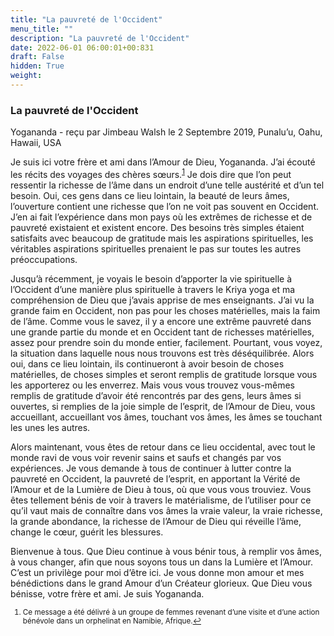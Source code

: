```yaml
---
title: "La pauvreté de l'Occident"
menu_title: ""
description: "La pauvreté de l'Occident"
date: 2022-06-01 06:00:01+00:831
draft: False
hidden: True
weight:
---
```

### La pauvreté de l'Occident

Yogananda - reçu par Jimbeau Walsh le 2 Septembre 2019, Punalu’u, Oahu, Hawaii, USA

Je suis ici votre frère et ami dans l’Amour de Dieu, Yogananda. J’ai écouté les récits des voyages des chères sœurs.<sup id=”a1”>[1](#f1)</sup> Je dois dire que l’on peut ressentir la richesse de l’âme dans un endroit d’une telle austérité et d’un tel besoin. Oui, ces gens dans ce lieu lointain, la beauté de leurs âmes, l’ouverture contient une richesse que l’on ne voit pas souvent en Occident. J’en ai fait l’expérience dans mon pays où les extrêmes de richesse et de pauvreté existaient et existent encore. Des besoins très simples étaient satisfaits avec beaucoup de gratitude mais les aspirations spirituelles, les véritables aspirations spirituelles prenaient le pas sur toutes les autres préoccupations.

Jusqu’à récemment, je voyais le besoin d’apporter la vie spirituelle à l’Occident d’une manière plus spirituelle à travers le Kriya yoga et ma compréhension de Dieu que j’avais apprise de mes enseignants. J’ai vu la grande faim en Occident, non pas pour les choses matérielles, mais la faim de l’âme. Comme vous le savez, il y a encore une extrême pauvreté dans une grande partie du monde et en Occident tant de richesses matérielles, assez pour prendre soin du monde entier, facilement. Pourtant, vous voyez, la situation dans laquelle nous nous trouvons est très déséquilibrée. Alors oui, dans ce lieu lointain, ils continueront à avoir besoin de choses matérielles, de choses simples et seront remplis de gratitude lorsque vous les apporterez ou les enverrez. Mais vous vous trouvez vous-mêmes remplis de gratitude d’avoir été rencontrés par des gens, leurs âmes si ouvertes, si remplies de la joie simple de l’esprit, de l’Amour de Dieu, vous accueillant, accueillant vos âmes, touchant vos âmes, les âmes se touchant les unes les autres.

Alors maintenant, vous êtes de retour dans ce lieu occidental, avec tout le monde ravi de vous voir revenir sains et saufs et changés par vos expériences. Je vous demande à tous de continuer à lutter contre la pauvreté en Occident, la pauvreté de l’esprit, en apportant la Vérité de l’Amour et de la Lumière de Dieu à tous, où que vous vous trouviez. Vous êtes tellement bénis de voir à travers le matérialisme, de l’utiliser pour ce qu’il vaut mais de connaître dans vos âmes la vraie valeur, la vraie richesse, la grande abondance, la richesse de l’Amour de Dieu qui réveille l’âme, change le cœur, guérit les blessures.

Bienvenue à tous. Que Dieu continue à vous bénir tous, à remplir vos âmes, à vous changer, afin que nous soyons tous un dans la Lumière et l’Amour. C’est un privilège pour moi d’être ici. Je vous donne mon amour et mes bénédictions dans le grand Amour d’un Créateur glorieux. Que Dieu vous bénisse, votre frère et ami. Je suis Yogananda.
<small>

1. <large id=”f1”> Ce message a été délivré à un groupe de femmes revenant d’une visite et d’une action bénévole dans un orphelinat en Namibie, Afrique.[↩](#a1)





